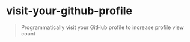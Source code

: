 # visit-your-github-profile

> Programmatically visit your GitHub profile to increase profile view count
